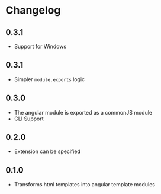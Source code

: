 # Changelog

## 0.3.1

* Support for Windows

## 0.3.1

* Simpler `module.exports` logic

## 0.3.0

* The angular module is exported as a commonJS module
* CLI Support

## 0.2.0

* Extension can be specified

## 0.1.0

* Transforms html templates into angular template modules
